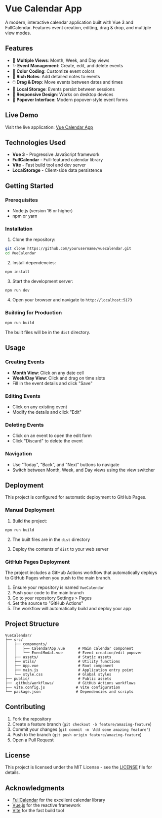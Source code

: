 # Vue Calendar App

A modern, interactive calendar application built with Vue 3 and FullCalendar. Features event creation, editing, drag & drop, and multiple view modes.

## Features

- 📅 **Multiple Views**: Month, Week, and Day views
- ✨ **Event Management**: Create, edit, and delete events
- 🎨 **Color Coding**: Customize event colors
- 📝 **Rich Notes**: Add detailed notes to events
- 🖱️ **Drag & Drop**: Move events between dates and times
- 💾 **Local Storage**: Events persist between sessions
- 📱 **Responsive Design**: Works on desktop devices
- 🎯 **Popover Interface**: Modern popover-style event forms

## Live Demo

Visit the live application: [Vue Calendar App](https://yourusername.github.io/vuecalendar/)

## Technologies Used

- **Vue 3** - Progressive JavaScript framework
- **FullCalendar** - Full-featured calendar library
- **Vite** - Fast build tool and dev server
- **LocalStorage** - Client-side data persistence

## Getting Started

### Prerequisites

- Node.js (version 16 or higher)
- npm or yarn

### Installation

1. Clone the repository:
```bash
git clone https://github.com/yourusername/vuecalendar.git
cd VueCalendar
```

2. Install dependencies:
```bash
npm install
```

3. Start the development server:
```bash
npm run dev
```

4. Open your browser and navigate to `http://localhost:5173`

### Building for Production

```bash
npm run build
```

The built files will be in the `dist` directory.

## Usage

### Creating Events
- **Month View**: Click on any date cell
- **Week/Day View**: Click and drag on time slots
- Fill in the event details and click "Save"

### Editing Events
- Click on any existing event
- Modify the details and click "Edit"

### Deleting Events
- Click on an event to open the edit form
- Click "Discard" to delete the event

### Navigation
- Use "Today", "Back", and "Next" buttons to navigate
- Switch between Month, Week, and Day views using the view switcher

## Deployment

This project is configured for automatic deployment to GitHub Pages.

### Manual Deployment

1. Build the project:
```bash
npm run build
```

2. The built files are in the `dist` directory

3. Deploy the contents of `dist` to your web server

### GitHub Pages Deployment

The project includes a GitHub Actions workflow that automatically deploys to GitHub Pages when you push to the main branch.

1. Ensure your repository is named `VueCalendar`
2. Push your code to the main branch
3. Go to your repository Settings > Pages
4. Set the source to "GitHub Actions"
5. The workflow will automatically build and deploy your app

## Project Structure

```
VueCalendar/
├── src/
│   ├── components/
│   │   ├── CalendarApp.vue      # Main calendar component
│   │   └── EventModal.vue       # Event creation/edit popover
│   ├── assets/                  # Static assets
│   ├── utils/                   # Utility functions
│   ├── App.vue                  # Root component
│   ├── main.js                  # Application entry point
│   └── style.css                # Global styles
├── public/                      # Public assets
├── .github/workflows/           # GitHub Actions workflows
├── vite.config.js              # Vite configuration
└── package.json                # Dependencies and scripts
```

## Contributing

1. Fork the repository
2. Create a feature branch (`git checkout -b feature/amazing-feature`)
3. Commit your changes (`git commit -m 'Add some amazing feature'`)
4. Push to the branch (`git push origin feature/amazing-feature`)
5. Open a Pull Request

## License

This project is licensed under the MIT License - see the [LICENSE](LICENSE) file for details.

## Acknowledgments

- [FullCalendar](https://fullcalendar.io/) for the excellent calendar library
- [Vue.js](https://vuejs.org/) for the reactive framework
- [Vite](https://vitejs.dev/) for the fast build tool
